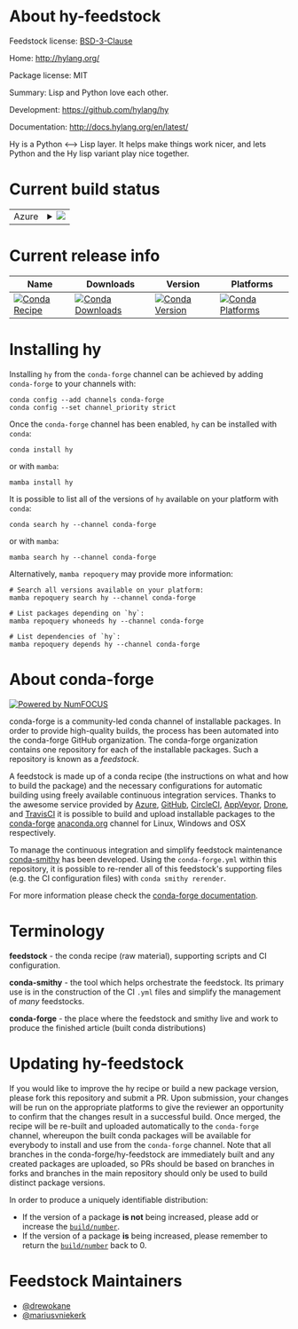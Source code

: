 About hy-feedstock
==================

Feedstock license: [BSD-3-Clause](https://github.com/conda-forge/hy-feedstock/blob/main/LICENSE.txt)

Home: http://hylang.org/

Package license: MIT

Summary: Lisp and Python love each other.

Development: https://github.com/hylang/hy

Documentation: http://docs.hylang.org/en/latest/

Hy is a Python <–> Lisp layer. It helps make things work nicer,
and lets Python and the Hy lisp variant play nice together.


Current build status
====================


<table>
    
  <tr>
    <td>Azure</td>
    <td>
      <details>
        <summary>
          <a href="https://dev.azure.com/conda-forge/feedstock-builds/_build/latest?definitionId=429&branchName=main">
            <img src="https://dev.azure.com/conda-forge/feedstock-builds/_apis/build/status/hy-feedstock?branchName=main">
          </a>
        </summary>
        <table>
          <thead><tr><th>Variant</th><th>Status</th></tr></thead>
          <tbody><tr>
              <td>linux_64_python3.10.____cpython</td>
              <td>
                <a href="https://dev.azure.com/conda-forge/feedstock-builds/_build/latest?definitionId=429&branchName=main">
                  <img src="https://dev.azure.com/conda-forge/feedstock-builds/_apis/build/status/hy-feedstock?branchName=main&jobName=linux&configuration=linux%20linux_64_python3.10.____cpython" alt="variant">
                </a>
              </td>
            </tr><tr>
              <td>linux_64_python3.11.____cpython</td>
              <td>
                <a href="https://dev.azure.com/conda-forge/feedstock-builds/_build/latest?definitionId=429&branchName=main">
                  <img src="https://dev.azure.com/conda-forge/feedstock-builds/_apis/build/status/hy-feedstock?branchName=main&jobName=linux&configuration=linux%20linux_64_python3.11.____cpython" alt="variant">
                </a>
              </td>
            </tr><tr>
              <td>linux_64_python3.12.____cpython</td>
              <td>
                <a href="https://dev.azure.com/conda-forge/feedstock-builds/_build/latest?definitionId=429&branchName=main">
                  <img src="https://dev.azure.com/conda-forge/feedstock-builds/_apis/build/status/hy-feedstock?branchName=main&jobName=linux&configuration=linux%20linux_64_python3.12.____cpython" alt="variant">
                </a>
              </td>
            </tr><tr>
              <td>linux_64_python3.9.____cpython</td>
              <td>
                <a href="https://dev.azure.com/conda-forge/feedstock-builds/_build/latest?definitionId=429&branchName=main">
                  <img src="https://dev.azure.com/conda-forge/feedstock-builds/_apis/build/status/hy-feedstock?branchName=main&jobName=linux&configuration=linux%20linux_64_python3.9.____cpython" alt="variant">
                </a>
              </td>
            </tr><tr>
              <td>osx_64_python3.10.____cpython</td>
              <td>
                <a href="https://dev.azure.com/conda-forge/feedstock-builds/_build/latest?definitionId=429&branchName=main">
                  <img src="https://dev.azure.com/conda-forge/feedstock-builds/_apis/build/status/hy-feedstock?branchName=main&jobName=osx&configuration=osx%20osx_64_python3.10.____cpython" alt="variant">
                </a>
              </td>
            </tr><tr>
              <td>osx_64_python3.11.____cpython</td>
              <td>
                <a href="https://dev.azure.com/conda-forge/feedstock-builds/_build/latest?definitionId=429&branchName=main">
                  <img src="https://dev.azure.com/conda-forge/feedstock-builds/_apis/build/status/hy-feedstock?branchName=main&jobName=osx&configuration=osx%20osx_64_python3.11.____cpython" alt="variant">
                </a>
              </td>
            </tr><tr>
              <td>osx_64_python3.12.____cpython</td>
              <td>
                <a href="https://dev.azure.com/conda-forge/feedstock-builds/_build/latest?definitionId=429&branchName=main">
                  <img src="https://dev.azure.com/conda-forge/feedstock-builds/_apis/build/status/hy-feedstock?branchName=main&jobName=osx&configuration=osx%20osx_64_python3.12.____cpython" alt="variant">
                </a>
              </td>
            </tr><tr>
              <td>osx_64_python3.9.____cpython</td>
              <td>
                <a href="https://dev.azure.com/conda-forge/feedstock-builds/_build/latest?definitionId=429&branchName=main">
                  <img src="https://dev.azure.com/conda-forge/feedstock-builds/_apis/build/status/hy-feedstock?branchName=main&jobName=osx&configuration=osx%20osx_64_python3.9.____cpython" alt="variant">
                </a>
              </td>
            </tr><tr>
              <td>win_64_python3.10.____cpython</td>
              <td>
                <a href="https://dev.azure.com/conda-forge/feedstock-builds/_build/latest?definitionId=429&branchName=main">
                  <img src="https://dev.azure.com/conda-forge/feedstock-builds/_apis/build/status/hy-feedstock?branchName=main&jobName=win&configuration=win%20win_64_python3.10.____cpython" alt="variant">
                </a>
              </td>
            </tr><tr>
              <td>win_64_python3.11.____cpython</td>
              <td>
                <a href="https://dev.azure.com/conda-forge/feedstock-builds/_build/latest?definitionId=429&branchName=main">
                  <img src="https://dev.azure.com/conda-forge/feedstock-builds/_apis/build/status/hy-feedstock?branchName=main&jobName=win&configuration=win%20win_64_python3.11.____cpython" alt="variant">
                </a>
              </td>
            </tr><tr>
              <td>win_64_python3.12.____cpython</td>
              <td>
                <a href="https://dev.azure.com/conda-forge/feedstock-builds/_build/latest?definitionId=429&branchName=main">
                  <img src="https://dev.azure.com/conda-forge/feedstock-builds/_apis/build/status/hy-feedstock?branchName=main&jobName=win&configuration=win%20win_64_python3.12.____cpython" alt="variant">
                </a>
              </td>
            </tr><tr>
              <td>win_64_python3.9.____cpython</td>
              <td>
                <a href="https://dev.azure.com/conda-forge/feedstock-builds/_build/latest?definitionId=429&branchName=main">
                  <img src="https://dev.azure.com/conda-forge/feedstock-builds/_apis/build/status/hy-feedstock?branchName=main&jobName=win&configuration=win%20win_64_python3.9.____cpython" alt="variant">
                </a>
              </td>
            </tr>
          </tbody>
        </table>
      </details>
    </td>
  </tr>
</table>

Current release info
====================

| Name | Downloads | Version | Platforms |
| --- | --- | --- | --- |
| [![Conda Recipe](https://img.shields.io/badge/recipe-hy-green.svg)](https://anaconda.org/conda-forge/hy) | [![Conda Downloads](https://img.shields.io/conda/dn/conda-forge/hy.svg)](https://anaconda.org/conda-forge/hy) | [![Conda Version](https://img.shields.io/conda/vn/conda-forge/hy.svg)](https://anaconda.org/conda-forge/hy) | [![Conda Platforms](https://img.shields.io/conda/pn/conda-forge/hy.svg)](https://anaconda.org/conda-forge/hy) |

Installing hy
=============

Installing `hy` from the `conda-forge` channel can be achieved by adding `conda-forge` to your channels with:

```
conda config --add channels conda-forge
conda config --set channel_priority strict
```

Once the `conda-forge` channel has been enabled, `hy` can be installed with `conda`:

```
conda install hy
```

or with `mamba`:

```
mamba install hy
```

It is possible to list all of the versions of `hy` available on your platform with `conda`:

```
conda search hy --channel conda-forge
```

or with `mamba`:

```
mamba search hy --channel conda-forge
```

Alternatively, `mamba repoquery` may provide more information:

```
# Search all versions available on your platform:
mamba repoquery search hy --channel conda-forge

# List packages depending on `hy`:
mamba repoquery whoneeds hy --channel conda-forge

# List dependencies of `hy`:
mamba repoquery depends hy --channel conda-forge
```


About conda-forge
=================

[![Powered by
NumFOCUS](https://img.shields.io/badge/powered%20by-NumFOCUS-orange.svg?style=flat&colorA=E1523D&colorB=007D8A)](https://numfocus.org)

conda-forge is a community-led conda channel of installable packages.
In order to provide high-quality builds, the process has been automated into the
conda-forge GitHub organization. The conda-forge organization contains one repository
for each of the installable packages. Such a repository is known as a *feedstock*.

A feedstock is made up of a conda recipe (the instructions on what and how to build
the package) and the necessary configurations for automatic building using freely
available continuous integration services. Thanks to the awesome service provided by
[Azure](https://azure.microsoft.com/en-us/services/devops/), [GitHub](https://github.com/),
[CircleCI](https://circleci.com/), [AppVeyor](https://www.appveyor.com/),
[Drone](https://cloud.drone.io/welcome), and [TravisCI](https://travis-ci.com/)
it is possible to build and upload installable packages to the
[conda-forge](https://anaconda.org/conda-forge) [anaconda.org](https://anaconda.org/)
channel for Linux, Windows and OSX respectively.

To manage the continuous integration and simplify feedstock maintenance
[conda-smithy](https://github.com/conda-forge/conda-smithy) has been developed.
Using the ``conda-forge.yml`` within this repository, it is possible to re-render all of
this feedstock's supporting files (e.g. the CI configuration files) with ``conda smithy rerender``.

For more information please check the [conda-forge documentation](https://conda-forge.org/docs/).

Terminology
===========

**feedstock** - the conda recipe (raw material), supporting scripts and CI configuration.

**conda-smithy** - the tool which helps orchestrate the feedstock.
                   Its primary use is in the construction of the CI ``.yml`` files
                   and simplify the management of *many* feedstocks.

**conda-forge** - the place where the feedstock and smithy live and work to
                  produce the finished article (built conda distributions)


Updating hy-feedstock
=====================

If you would like to improve the hy recipe or build a new
package version, please fork this repository and submit a PR. Upon submission,
your changes will be run on the appropriate platforms to give the reviewer an
opportunity to confirm that the changes result in a successful build. Once
merged, the recipe will be re-built and uploaded automatically to the
`conda-forge` channel, whereupon the built conda packages will be available for
everybody to install and use from the `conda-forge` channel.
Note that all branches in the conda-forge/hy-feedstock are
immediately built and any created packages are uploaded, so PRs should be based
on branches in forks and branches in the main repository should only be used to
build distinct package versions.

In order to produce a uniquely identifiable distribution:
 * If the version of a package **is not** being increased, please add or increase
   the [``build/number``](https://docs.conda.io/projects/conda-build/en/latest/resources/define-metadata.html#build-number-and-string).
 * If the version of a package **is** being increased, please remember to return
   the [``build/number``](https://docs.conda.io/projects/conda-build/en/latest/resources/define-metadata.html#build-number-and-string)
   back to 0.

Feedstock Maintainers
=====================

* [@drewokane](https://github.com/drewokane/)
* [@mariusvniekerk](https://github.com/mariusvniekerk/)

